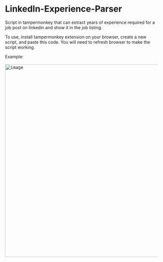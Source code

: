 # LinkedIn-Experience-Parser
Script in tampermonkey that can extract years of experience required for a job post on linkedin and show it in the job listing.

To use, install tampermonkey extension on your browser, create a new script, and paste this code.
You will need to refresh browser to make the script working.

Example:
<br />
<br />
<kbd><img width="635" alt="image" src="https://github.com/Scresat/LinkedIn-Experience-Parser/assets/32240792/fe73ad4d-a426-4541-b30d-31161c899c14">

</kbd>
